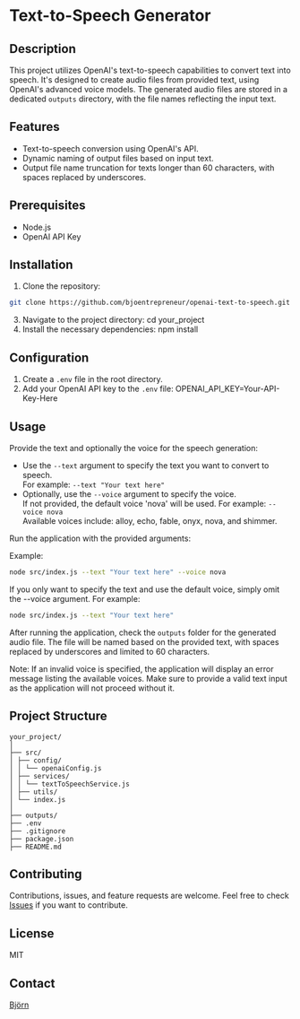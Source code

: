 # Text-to-Speech Generator

## Description

This project utilizes OpenAI's text-to-speech capabilities to convert text into speech. It's designed to create audio files from provided text, using OpenAI's advanced voice models. The generated audio files are stored in a dedicated `outputs` directory, with the file names reflecting the input text.

## Features

- Text-to-speech conversion using OpenAI's API.
- Dynamic naming of output files based on input text.
- Output file name truncation for texts longer than 60 characters, with spaces replaced by underscores.

## Prerequisites

- Node.js
- OpenAI API Key

## Installation

1. Clone the repository:

```bash
git clone https://github.com/bjoentrepreneur/openai-text-to-speech.git
```

3. Navigate to the project directory:
   cd your_project
4. Install the necessary dependencies:
   npm install

## Configuration

1. Create a `.env` file in the root directory.
2. Add your OpenAI API key to the `.env` file:
   OPENAI_API_KEY=Your-API-Key-Here

## Usage

Provide the text and optionally the voice for the speech generation:

- Use the `--text` argument to specify the text you want to convert to speech. \
  For example:
  `--text "Your text here"`
- Optionally, use the `--voice` argument to specify the voice. \
  If not provided, the default voice 'nova' will be used. For example: `--voice nova` \
  Available voices include: alloy, echo, fable, onyx, nova, and shimmer.

Run the application with the provided arguments:

Example:

```bash
node src/index.js --text "Your text here" --voice nova
```

If you only want to specify the text and use the default voice, simply omit the --voice argument. For example:

```bash
node src/index.js --text "Your text here"
```

After running the application, check the `outputs` folder for the generated audio file. The file will be named based on the provided text, with spaces replaced by underscores and limited to 60 characters.

Note: If an invalid voice is specified, the application will display an error message listing the available voices. Make sure to provide a valid text input as the application will not proceed without it.

## Project Structure

```
your_project/
│
├── src/
│ ├── config/
│ │ └── openaiConfig.js
│ ├── services/
│ │ └── textToSpeechService.js
│ ├── utils/
│ └── index.js
│
├── outputs/
├── .env
├── .gitignore
├── package.json
├── README.md
```

## Contributing

Contributions, issues, and feature requests are welcome. Feel free to check [Issues](https://github.com/bjoentrepreneur/openai-text-to-speech/issues) if you want to contribute.

## License

MIT

## Contact

[Björn](https://github.com/bjoentrepreneur)
